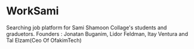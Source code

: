 # WorkSami

Searching job platform for Sami Shamoon Collage's students and graduetors.
Founders : Jonatan Buganim, Lidor Feldman, Itay Ventura and Tal Elzam(Ceo Of OfakimTech)
